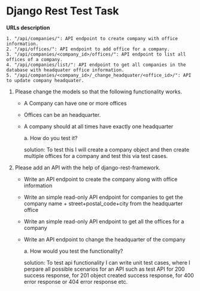
# Django Rest Test Task

**URLs description**

	1. "/api/companies/": API endpoint to create company with office information.
	2. "/api/offices/": API endpoint to add office for a company.
	3. "/api/companies/<company_id>/offices/": API endpoint to list all offices of a company.
	4. "/api/companies/list/": API endpoint to get all companies in the database with headquater office information.
	5. "/api/companies/<company_id>/_change_headquater/<office_id>/": API to update company headquater.


1. Please change the models so that the following functionality works.

	- A Company can have one or more offices
	- Offices can be an headquarter.
	- A company should at all times have exactly one headquarter

		a. How do you test it?

		solution: To test this I will create a company object and then create multiple offices for a company and test this via test cases. 

2. Please add an API with the help of django-rest-framework.

	- Write an API endpoint to create the company along with office information
	- Write an simple read-only API endpoint for companies to get the company name + street+postal_code+city from the headquarter office
	- Write an simple read-only API endpoint to get all the offices for a company
	- Write an API endpoint to change the headquarter of the company

		a. How would you test the functionality?

		solution: To test api functionality I can write unit test cases, where I perpare all possible scenarios for an API such as test API for 200 success response, for 201 object created success response, for 400 error response or 404 error response etc.  